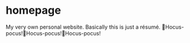 # homepage
My very own personal website. Basically this is just a résumé.
🧙Hocus-pocus!🧙Hocus-pocus!🧙Hocus-pocus!